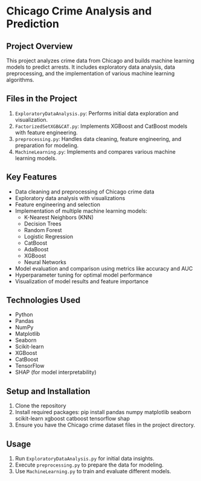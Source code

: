 # Chicago Crime Analysis and Prediction

## Project Overview
This project analyzes crime data from Chicago and builds machine learning models to predict arrests. It includes exploratory data analysis, data preprocessing, and the implementation of various machine learning algorithms.

## Files in the Project
1. `ExploratoryDataAnalysis.py`: Performs initial data exploration and visualization.
2. `FactorizedSetXGB&CAT.py`: Implements XGBoost and CatBoost models with feature engineering.
3. `preprocessing.py`: Handles data cleaning, feature engineering, and preparation for modeling.
4. `MachineLearning.py`: Implements and compares various machine learning models.

## Key Features
- Data cleaning and preprocessing of Chicago crime data
- Exploratory data analysis with visualizations
- Feature engineering and selection
- Implementation of multiple machine learning models:
  - K-Nearest Neighbors (KNN)
  - Decision Trees
  - Random Forest
  - Logistic Regression
  - CatBoost
  - AdaBoost
  - XGBoost
  - Neural Networks
- Model evaluation and comparison using metrics like accuracy and AUC
- Hyperparameter tuning for optimal model performance
- Visualization of model results and feature importance

## Technologies Used
- Python
- Pandas
- NumPy
- Matplotlib
- Seaborn
- Scikit-learn
- XGBoost
- CatBoost
- TensorFlow
- SHAP (for model interpretability)

## Setup and Installation
1. Clone the repository
2. Install required packages:
pip install pandas numpy matplotlib seaborn scikit-learn xgboost catboost tensorflow shap
3. Ensure you have the Chicago crime dataset files in the project directory.

## Usage
1. Run `ExploratoryDataAnalysis.py` for initial data insights.
2. Execute `preprocessing.py` to prepare the data for modeling.
3. Use `MachineLearning.py` to train and evaluate different models.
